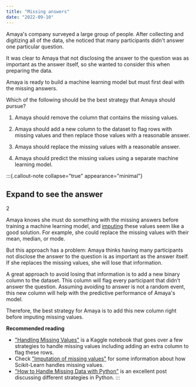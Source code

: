 ```yaml
---
title: "Missing answers"
date: "2022-09-10"
---
```


Amaya's company surveyed a large group of people. After collecting and digitizing all of the data, she noticed that many participants didn't answer one particular question.

It was clear to Amaya that not disclosing the answer to the question was as important as the answer itself, so she wanted to consider this when preparing the data.

Amaya is ready to build a machine learning model but must first deal with the missing answers.

Which of the following should be the best strategy that Amaya should pursue?

1. Amaya should remove the column that contains the missing values.

2. Amaya should add a new column to the dataset to flag rows with missing values and then replace those values with a reasonable answer.

3. Amaya should replace the missing values with a reasonable answer.

4. Amaya should predict the missing values using a separate machine learning model.

:::{.callout-note collapse="true" appearance="minimal"}
## Expand to see the answer

2

Amaya knows she must do something with the missing answers before training a machine learning model, and [imputing](https://en.wikipedia.org/wiki/Imputation_(statistics)) these values seem like a good solution. For example, she could replace the missing values with their mean, median, or mode.

But this approach has a problem: Amaya thinks having many participants not disclose the answer to the question is as important as the answer itself. If she replaces the missing values, she will lose that information.

A great approach to avoid losing that information is to add a new binary column to the dataset. This column will flag every participant that didn't answer the question. Assuming avoiding to answer is not a random event, this new column will help with the predictive performance of Amaya's model.

Therefore, the best strategy for Amaya is to add this new column right before imputing missing values.

**Recommended reading**

* ["Handling Missing Values"](https://www.kaggle.com/dansbecker/handling-missing-values) is a Kaggle notebook that goes over a few strategies to handle missing values including adding an extra column to flag these rows.
* Check ["Imputation of missing values"](https://scikit-learn.org/stable/modules/impute.html#imputation-of-missing-values) for some information about how Scikit-Learn handles missing values.
* ["How to Handle Missing Data with Python"](https://machinelearningmastery.com/handle-missing-data-python/) is an excellent post discussing different strategies in Python.
:::
